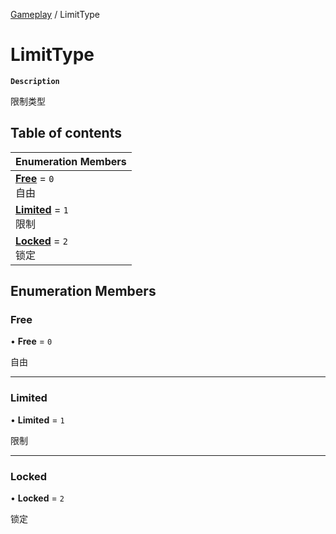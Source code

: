 [Gameplay](../modules/Gameplay.Gameplay.md) / LimitType

# LimitType <Badge type="tip" text="Enumeration" />

**`Description`**

限制类型

## Table of contents

| Enumeration Members |
| :-----|
| **[Free](Gameplay.LimitType.md#free)** = ``0`` <br> 自由|
| **[Limited](Gameplay.LimitType.md#limited)** = ``1`` <br> 限制|
| **[Locked](Gameplay.LimitType.md#locked)** = ``2`` <br> 锁定|

## Enumeration Members

### Free

• **Free** = ``0``

自由

___

### Limited

• **Limited** = ``1``

限制

___

### Locked

• **Locked** = ``2``

锁定
